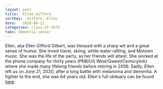 ```yaml
---
layout: post
title:  Ellen Gifford
sortKey:  Gifford, Ellen
date:   2020-06-21
categories: class-of-1973
tabs: dementia cancer
---
```

Ellen, aka Ellen Gifford Gilbert, was blessed with a sharp wit and a great sense of humor. She loved travel, skiing, white water rafting, and Motown music. She was the life of the party, as her friends will attest. She worked at the phone company for thirty years (PNB/US West/Qwest/Centurylink) where she made many lifelong friends before retiring in 2006. Sadly, Ellen left us on June 21, 2020, after a long battle with melanoma and dementia. A fighter to the end, she was 64 years old. Ellen's full obituary can be found [here](https://tinyurl.com/y6v77fom).
